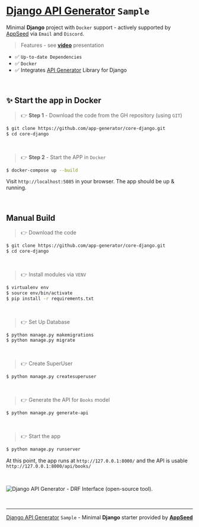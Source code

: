 # [Django API Generator](https://github.com/app-generator/django-api-generator) `Sample`

Minimal **Django** project with `Docker` support - actively supported by [AppSeed](https://appseed.us/) via `Email` and `Discord`.

> Features - see **[video](https://www.youtube.com/watch?v=fkjvhFejEv8)** presentation

- ✅ `Up-to-date Dependencies`
- ✅ `Docker`
- ✅ Integrates [API Generator](https://github.com/app-generator/django-api-generator) Library for Django

<br />

## ✨ Start the app in Docker

> 👉 **Step 1** - Download the code from the GH repository (using `GIT`) 

```bash
$ git clone https://github.com/app-generator/core-django.git
$ cd core-django
```

<br />

> 👉 **Step 2** - Start the APP in `Docker`

```bash
$ docker-compose up --build 
```

Visit `http://localhost:5085` in your browser. The app should be up & running.

<br />

## Manual Build 

> 👉 Download the code  

```bash
$ git clone https://github.com/app-generator/core-django.git
$ cd core-django
```

<br />

> 👉 Install modules via `VENV`  

```bash
$ virtualenv env
$ source env/bin/activate
$ pip install -r requirements.txt
```
<br />

> 👉 Set Up Database

```bash
$ python manage.py makemigrations
$ python manage.py migrate
```

<br />

> 👉 Create SuperUser

```bash
$ python manage.py createsuperuser
```

<br />

> 👉 Generate the API for `Books` model

```bash
$ python manage.py generate-api
```

<br />

> 👉 Start the app

```bash
$ python manage.py runserver
```

At this point, the app runs at `http://127.0.0.1:8000/` and the API is usable `http://127.0.0.1:8000/api/books/`

<br />

![Django API Generator - DRF Interface (open-source tool).](https://user-images.githubusercontent.com/51070104/197181145-f7458df7-23c3-4c14-bcb1-8e168882a104.jpg)

<br />

---
[Django API Generator](https://github.com/app-generator/django-api-generator) `Sample` - Minimal **Django** starter provided by **[AppSeed](https://appseed.us/)**
